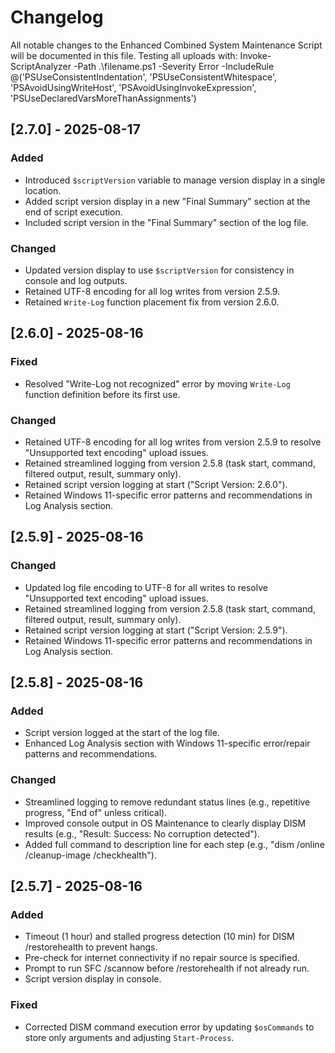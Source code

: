 # Changelog

All notable changes to the Enhanced Combined System Maintenance Script will be documented in this file.
Testing all uploads with: Invoke-ScriptAnalyzer -Path .\filename.ps1 -Severity Error -IncludeRule @('PSUseConsistentIndentation', 'PSUseConsistentWhitespace', 'PSAvoidUsingWriteHost', 'PSAvoidUsingInvokeExpression', 'PSUseDeclaredVarsMoreThanAssignments')
## [2.7.0] - 2025-08-17
### Added
- Introduced `$scriptVersion` variable to manage version display in a single location.
- Added script version display in a new "Final Summary" section at the end of script execution.
- Included script version in the "Final Summary" section of the log file.
### Changed
- Updated version display to use `$scriptVersion` for consistency in console and log outputs.
- Retained UTF-8 encoding for all log writes from version 2.5.9.
- Retained `Write-Log` function placement fix from version 2.6.0.

## [2.6.0] - 2025-08-16
### Fixed
- Resolved "Write-Log not recognized" error by moving `Write-Log` function definition before its first use.
### Changed
- Retained UTF-8 encoding for all log writes from version 2.5.9 to resolve "Unsupported text encoding" upload issues.
- Retained streamlined logging from version 2.5.8 (task start, command, filtered output, result, summary only).
- Retained script version logging at start ("Script Version: 2.6.0").
- Retained Windows 11-specific error patterns and recommendations in Log Analysis section.

## [2.5.9] - 2025-08-16
### Changed
- Updated log file encoding to UTF-8 for all writes to resolve "Unsupported text encoding" upload issues.
- Retained streamlined logging from version 2.5.8 (task start, command, filtered output, result, summary only).
- Retained script version logging at start ("Script Version: 2.5.9").
- Retained Windows 11-specific error patterns and recommendations in Log Analysis section.

## [2.5.8] - 2025-08-16
### Added
- Script version logged at the start of the log file.
- Enhanced Log Analysis section with Windows 11-specific error/repair patterns and recommendations.
### Changed
- Streamlined logging to remove redundant status lines (e.g., repetitive progress, "End of" unless critical).
- Improved console output in OS Maintenance to clearly display DISM results (e.g., "Result: Success: No corruption detected").
- Added full command to description line for each step (e.g., "dism /online /cleanup-image /checkhealth").

## [2.5.7] - 2025-08-16
### Added
- Timeout (1 hour) and stalled progress detection (10 min) for DISM /restorehealth to prevent hangs.
- Pre-check for internet connectivity if no repair source is specified.
- Prompt to run SFC /scannow before /restorehealth if not already run.
- Script version display in console.
### Fixed
- Corrected DISM command execution error by updating `$osCommands` to store only arguments and adjusting `Start-Process`.
